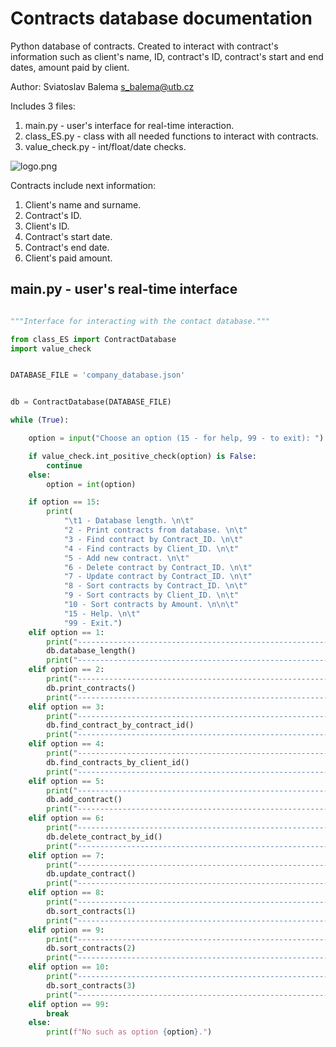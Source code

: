 # Contracts database documentation

Python database of contracts.
Created to interact with contract's information such as client's name, ID, contract's ID, contract's start and end dates, amount paid by client.

Author: Sviatoslav Balema <s_balema@utb.cz>

Includes 3 files:
1. main.py - user's interface for real-time interaction.
2. class_ES.py - class with all needed functions to interact with contracts.
3. value_check.py - int/float/date checks.

![logo.png](../Semestral_project/logo.png)

Contracts include next information:
1. Client's name and surname.
2. Contract's ID.
3. Client's ID.
4. Contract's start date.
5. Contract's end date.
6. Client's paid amount.


## main.py - user's real-time interface

```python

"""Interface for interacting with the contact database."""

from class_ES import ContractDatabase
import value_check


DATABASE_FILE = 'company_database.json'


db = ContractDatabase(DATABASE_FILE)

while (True):

    option = input("Choose an option (15 - for help, 99 - to exit): ")

    if value_check.int_positive_check(option) is False:
        continue
    else:
        option = int(option)

    if option == 15:
        print(
            "\t1 - Database length. \n\t"
            "2 - Print contracts from database. \n\t"
            "3 - Find contract by Contract_ID. \n\t"
            "4 - Find contracts by Client_ID. \n\t"
            "5 - Add new contract. \n\t"
            "6 - Delete contract by Contract_ID. \n\t"
            "7 - Update contract by Contract_ID. \n\t"
            "8 - Sort contracts by Contract_ID. \n\t"
            "9 - Sort contracts by Client_ID. \n\t"
            "10 - Sort contracts by Amount. \n\n\t"
            "15 - Help. \n\t"
            "99 - Exit.")
    elif option == 1:
        print("--------------------------------------------------------------")
        db.database_length()
        print("--------------------------------------------------------------")
    elif option == 2:
        print("--------------------------------------------------------------")
        db.print_contracts()
        print("--------------------------------------------------------------")
    elif option == 3:
        print("--------------------------------------------------------------")
        db.find_contract_by_contract_id()
        print("--------------------------------------------------------------")
    elif option == 4:
        print("--------------------------------------------------------------")
        db.find_contracts_by_client_id()
        print("--------------------------------------------------------------")
    elif option == 5:
        print("--------------------------------------------------------------")
        db.add_contract()
        print("--------------------------------------------------------------")
    elif option == 6:
        print("--------------------------------------------------------------")
        db.delete_contract_by_id()
        print("--------------------------------------------------------------")
    elif option == 7:
        print("--------------------------------------------------------------")
        db.update_contract()
        print("--------------------------------------------------------------")
    elif option == 8:
        print("--------------------------------------------------------------")
        db.sort_contracts(1)
        print("--------------------------------------------------------------")
    elif option == 9:
        print("--------------------------------------------------------------")
        db.sort_contracts(2)
        print("--------------------------------------------------------------")
    elif option == 10:
        print("--------------------------------------------------------------")
        db.sort_contracts(3)
        print("--------------------------------------------------------------")
    elif option == 99:
        break
    else:
        print(f"No such as option {option}.")


```